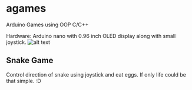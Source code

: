 # agames
Arduino Games using OOP C/C++ 

Hardware:
  Arduino nano with 0.96 inch OLED display along with small joystick.
![alt text](https://github.com/SaeedYasin/agames/blob/master/SnakeGame.gif?raw=true)

## Snake Game
Control direction of snake using joystick and eat eggs. If only life could be that simple. :D
